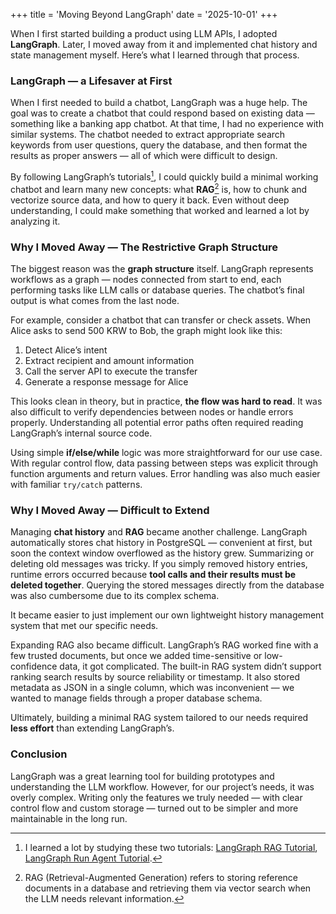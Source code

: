 +++
title = 'Moving Beyond LangGraph'
date = '2025-10-01'
+++

When I first started building a product using LLM APIs, I adopted **LangGraph**. Later, I moved away from it and implemented chat history and state management myself. Here’s what I learned through that process.

### LangGraph — a Lifesaver at First

When I first needed to build a chatbot, LangGraph was a huge help. The goal was to create a chatbot that could respond based on existing data — something like a banking app chatbot.
At that time, I had no experience with similar systems. The chatbot needed to extract appropriate search keywords from user questions, query the database, and then format the results as proper answers — all of which were difficult to design.

By following LangGraph’s tutorials[^1], I could quickly build a minimal working chatbot and learn many new concepts: what **RAG**[^2] is, how to chunk and vectorize source data, and how to query it back. Even without deep understanding, I could make something that worked and learned a lot by analyzing it.

[^1]: I learned a lot by studying these two tutorials: [LangGraph RAG Tutorial](https://langchain-ai.github.io/langgraph/tutorials/rag/langgraph_agentic_rag/#1-preprocess-documents), [LangGraph Run Agent Tutorial](https://langchain-ai.github.io/langgraph/agents/run_agents/).

[^2]: RAG (Retrieval-Augmented Generation) refers to storing reference documents in a database and retrieving them via vector search when the LLM needs relevant information.

### Why I Moved Away — The Restrictive Graph Structure

The biggest reason was the **graph structure** itself.
LangGraph represents workflows as a graph — nodes connected from start to end, each performing tasks like LLM calls or database queries. The chatbot’s final output is what comes from the last node.

For example, consider a chatbot that can transfer or check assets. When Alice asks to send 500 KRW to Bob, the graph might look like this:

1. Detect Alice’s intent
2. Extract recipient and amount information
3. Call the server API to execute the transfer
4. Generate a response message for Alice

This looks clean in theory, but in practice, **the flow was hard to read**.
It was also difficult to verify dependencies between nodes or handle errors properly. Understanding all potential error paths often required reading LangGraph’s internal source code.

Using simple **if/else/while** logic was more straightforward for our use case.
With regular control flow, data passing between steps was explicit through function arguments and return values. Error handling was also much easier with familiar `try/catch` patterns.

### Why I Moved Away — Difficult to Extend

Managing **chat history** and **RAG** became another challenge.
LangGraph automatically stores chat history in PostgreSQL — convenient at first, but soon the context window overflowed as the history grew. Summarizing or deleting old messages was tricky.
If you simply removed history entries, runtime errors occurred because **tool calls and their results must be deleted together**. Querying the stored messages directly from the database was also cumbersome due to its complex schema.

It became easier to just implement our own lightweight history management system that met our specific needs.

Expanding RAG also became difficult. LangGraph’s RAG worked fine with a few trusted documents, but once we added time-sensitive or low-confidence data, it got complicated.
The built-in RAG system didn’t support ranking search results by source reliability or timestamp. It also stored metadata as JSON in a single column, which was inconvenient — we wanted to manage fields through a proper database schema.

Ultimately, building a minimal RAG system tailored to our needs required **less effort** than extending LangGraph’s.

### Conclusion

LangGraph was a great learning tool for building prototypes and understanding the LLM workflow.
However, for our project’s needs, it was overly complex.
Writing only the features we truly needed — with clear control flow and custom storage — turned out to be simpler and more maintainable in the long run.
